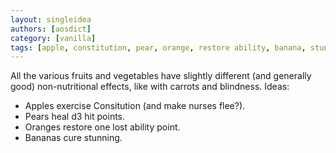 ```yaml
---
layout: singleidea
authors: [aosdict]
category: [vanilla]
tags: [apple, constitution, pear, orange, restore ability, banana, stunning]
---
```

All the various fruits and vegetables have slightly different (and generally good) non-nutritional effects, like with carrots and blindness. Ideas:
* Apples exercise Consitution (and make nurses flee?).
* Pears heal d3 hit points.
* Oranges restore one lost ability point.
* Bananas cure stunning.
